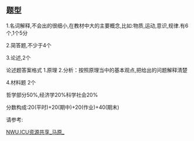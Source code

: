 ## 题型

1.名词解释,不会出的很细小,在教材中大的主要概念,比如:物质,运动,意识,规律.有6个,1个5分

2.简答题,不少于4个

3.论述,2个

论述题答案格式
1.原理
2.分析：按照原理当中的基本观点,把给出的问题解释清楚

4.材料题 2个

哲学部分50%,经济学20%科学社会20%

分数构成:20(平时)+20(期中)+20(作业)+40(期末)

请参考:

[NWU.ICU资源共享_马原_](https://resour.nwu.icu/?dir=uploads/1中国特色课程(毛概马原)/马原)